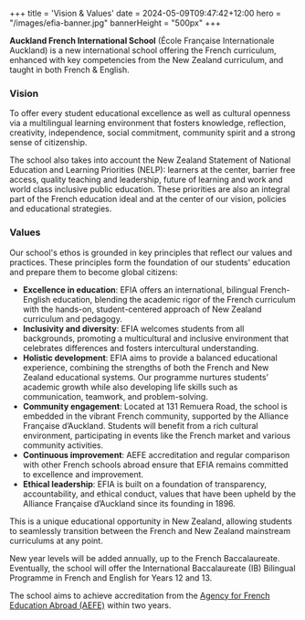 +++
title = 'Vision & Values'
date = 2024-05-09T09:47:42+12:00
hero = "/images/efia-banner.jpg"
bannerHeight = "500px"
+++

**Auckland French International School** (École Française Internationale Auckland) is a new international school offering the French curriculum, enhanced with key competencies from the New Zealand curriculum, and taught in both French & English.

### Vision

To offer every student educational excellence as well as cultural openness via a multilingual learning environment that fosters knowledge, reflection, creativity, independence, social commitment, community spirit and a strong sense of citizenship.

The school also takes into account the New Zealand Statement of National Education and Learning Priorities (NELP): learners at the center, barrier free access, quality teaching and leadership, future of learning and work and world class inclusive public education. These priorities are also an integral part of the French education ideal and at the center of our vision, policies and educational strategies.

### Values

Our school's ethos is grounded in key principles that reflect our values and practices. These principles form the foundation of our students' education and prepare them to become global citizens:

- **Excellence in education**: EFIA offers an international, bilingual French-English education, blending the academic rigor of the French curriculum with the hands-on, student-centered approach of New Zealand curriculum and pedagogy.
- **Inclusivity and diversity**: EFIA welcomes students from all backgrounds, promoting a multicultural and inclusive environment that celebrates differences and fosters intercultural understanding.
- **Holistic development**: EFIA aims to provide a balanced educational experience, combining the strengths of both the French and New Zealand educational systems. Our programme nurtures studentsʼ academic growth while also developing life skills such as communication, teamwork, and problem-solving.
- **Community engagement**: Located at 131 Remuera Road, the school is embedded in the vibrant French community, supported by the Alliance Française dʼAuckland. Students will benefit from a rich cultural environment, participating in events like the French market and various community activities.
- **Continuous improvement**: AEFE accreditation and regular comparison with other French schools abroad ensure that EFIA remains committed to excellence and improvement.
- **Ethical leadership**: EFIA is built on a foundation of transparency, accountability, and ethical conduct, values that have been upheld by the Alliance Française dʼAuckland since its founding in 1896.

This is a unique educational opportunity in New Zealand, allowing students to seamlessly transition between the French and New Zealand mainstream curriculums at any point.

New year levels will be added annually, up to the French Baccalaureate. Eventually, the school will offer the International Baccalaureate (IB) Bilingual Programme in French and English for Years 12 and 13.

The school aims to achieve accreditation from the [Agency for French Education Abroad (AEFE)](../learning/aefe/) within two years.
